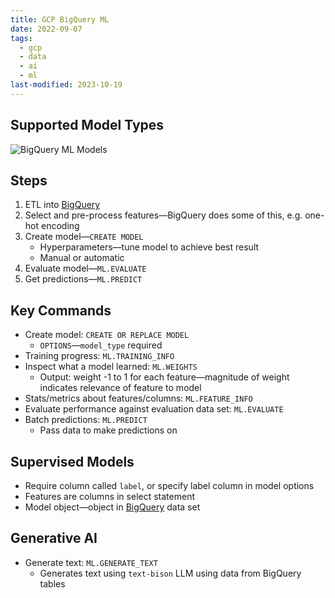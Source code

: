 ```yaml
---
title: GCP BigQuery ML
date: 2022-09-07
tags:
  - gcp
  - data
  - ai
  - ml
last-modified: 2023-10-19
---
```


## Supported Model Types

![BigQuery ML Models](files/bigquery_ml_models.svg)

## Steps

1. ETL into [BigQuery](notes/GCP%20BigQuery.md)
2. Select and pre-process features—BigQuery does some of this, e.g. one-hot encoding
3. Create model—`CREATE MODEL`
	- Hyperparameters—tune model to achieve best result
	- Manual or automatic
4. Evaluate model—`ML.EVALUATE`
5. Get predictions—`ML.PREDICT`

## Key Commands

- Create model: `CREATE OR REPLACE MODEL`
	- `OPTIONS`—`model_type` required
- Training progress: `ML.TRAINING_INFO`
- Inspect what a model learned: `ML.WEIGHTS`
	- Output: weight -1 to 1 for each feature—magnitude of weight indicates relevance of feature to model
- Stats/metrics about features/columns: `ML.FEATURE_INFO`
- Evaluate performance against evaluation data set: `ML.EVALUATE`
- Batch predictions: `ML.PREDICT`
	- Pass data to make predictions on

## Supervised Models

- Require column called `label`, or specify label column in model options
- Features are columns in select statement
- Model object—object in [BigQuery](notes/GCP%20BigQuery.md) data set

## Generative AI

- Generate text: `ML.GENERATE_TEXT`
	- Generates text using `text-bison` LLM using data from BigQuery tables